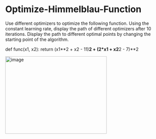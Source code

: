 # Optimize-Himmelblau-Function

‎Use different optimizers to optimize the following function. Using the constant learning rate, display the path of different optimizers after 10 iterations. Display the path to different optimal points by changing the starting point of the algorithm.‎

def func(x1, x2):
    return (x1**2 + x2 - 11)**2 + (2*x1 + x2**2 - 7)**2

<img width="320" height="245" alt="image" src="https://github.com/user-attachments/assets/7db6b154-1e9b-40b8-b372-3227f54a9ce6" />
